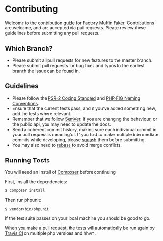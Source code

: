 Contributing
============


Welcome to the contribution guide for Factory Muffin Faker. Contributions are welcome, and are accepted via pull requests. Please review these guidelines before submitting any pull requests.


## Which Branch?

* Please submit all pull requests for new features to the master branch.
* Please submit pull requests for bug fixes and typos to the earliest branch the issue can be found in.


## Guidelines

* Please follow the [PSR-2 Coding Standard](https://github.com/php-fig/fig-standards/blob/master/accepted/PSR-2-coding-style-guide.md) and [PHP-FIG Naming Conventions](https://github.com/php-fig/fig-standards/blob/master/bylaws/002-psr-naming-conventions.md).
* Ensure that the current tests pass, and if you've added something new, add the tests where relevant.
* Remember that we follow [SemVer](http://semver.org). If you are changing the behaviour, or the public api, you may need to update the docs.
* Send a coherent commit history, making sure each individual commit in your pull request is meaningful. If you had to make multiple intermediate commits while developing, please [squash](http://git-scm.com/book/en/Git-Tools-Rewriting-History) them before submitting.
* You may also need to [rebase](http://git-scm.com/book/en/Git-Branching-Rebasing) to avoid merge conflicts.


## Running Tests

You will need an install of [Composer](https://getcomposer.org) before continuing.

First, install the dependencies:

```bash
$ composer install
```

Then run phpunit:

```bash
$ vendor/bin/phpunit
```

If the test suite passes on your local machine you should be good to go.

When you make a pull request, the tests will automatically be run again by [Travis CI](https://travis-ci.org/) on multiple php versions and hhvm.
